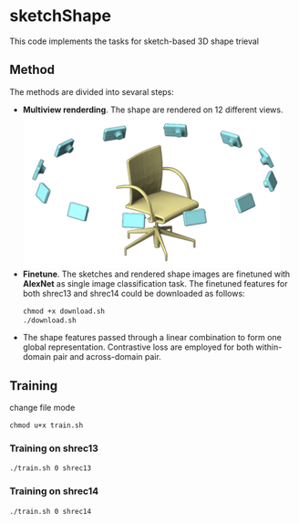 # sketchShape
This code implements the tasks for sketch-based 3D shape trieval

## Method
The methods are divided into sevaral steps:
* **Multiview renderding**. The shape are rendered on 12 different views. <img src="./figure/mvcnn.png" alt="multiview rendering" width="450">
* **Finetune**.  The sketches and rendered shape images are finetuned with **AlexNet** as single image classification task. The finetuned features for both shrec13 and shrec14 could be downloaded as follows:
    ```
    chmod +x download.sh
    ./download.sh
    ```
* The shape features passed through a linear combination to form one global representation. Contrastive loss are employed for both within-domain pair and across-domain pair. 

## Training
change file mode
```
chmod u+x train.sh
```
### Training on shrec13
```
./train.sh 0 shrec13
```

### Training on shrec14
```
./train.sh 0 shrec14
```
